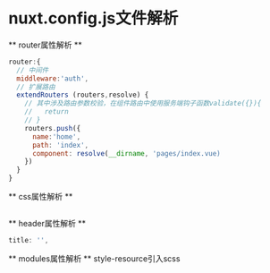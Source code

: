 # nuxt.config.js文件解析
** router属性解析 **
```js
router:{
  // 中间件
  middleware:'auth',
  // 扩展路由
  extendRouters (routers,resolve) {
    // 其中涉及路由参数校验，在组件路由中使用服务端钩子函数validate({}){
    //   return
    // }
    routers.push({
      name:'home',
      path: 'index',
      component: resolve(__dirname, 'pages/index.vue)
    })
  }
}

```
** css属性解析 **
```js

```
** header属性解析 **
```js
title: '',

```
** modules属性解析 **
style-resource引入scss